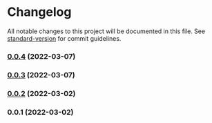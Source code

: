 # Changelog

All notable changes to this project will be documented in this file. See [standard-version](https://github.com/conventional-changelog/standard-version) for commit guidelines.

### [0.0.4](https://github.com/sapienstech/michal_test_repo/compare/v0.0.3...v0.0.4) (2022-03-07)

### [0.0.3](https://github.com/sapienstech/michal_test_repo/compare/v0.0.2...v0.0.3) (2022-03-07)

### [0.0.2](https://github.com/sapienstech/michal_test_repo/compare/v0.0.1...v0.0.2) (2022-03-02)

### 0.0.1 (2022-03-02)
